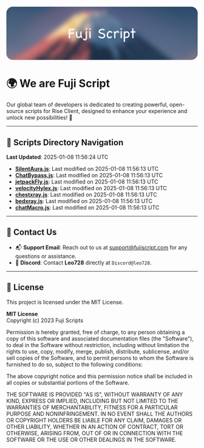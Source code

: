 ![Banner](.github/b.webp)

# 🌍 **We are Fuji Script**

Our global team of developers is dedicated to creating powerful, open-source scripts for Rise Client, designed to enhance your experience and unlock new possibilities! 🌟

---
<!-- SCRIPTS_NAVIGATION_START -->
## 📂 **Scripts Directory Navigation**

**Last Updated**: 2025-01-08 11:56:24 UTC

- **[SilentAura.js](scripts/SilentAura.js)**: Last modified on 2025-01-08 11:56:13 UTC
- **[ChatBypass.js](scripts/ChatBypass.js)**: Last modified on 2025-01-08 11:56:13 UTC
- **[jetpackFly.js](scripts/jetpackFly.js)**: Last modified on 2025-01-08 11:56:13 UTC
- **[velocityHylex.js](scripts/velocityHylex.js)**: Last modified on 2025-01-08 11:56:13 UTC
- **[chestxray.js](scripts/chestxray.js)**: Last modified on 2025-01-08 11:56:13 UTC
- **[bedxray.js](scripts/bedxray.js)**: Last modified on 2025-01-08 11:56:13 UTC
- **[chatMacro.js](scripts/chatMacro.js)**: Last modified on 2025-01-08 11:56:13 UTC

<!-- SCRIPTS_NAVIGATION_END -->

---

## 💬 **Contact Us**  
- 📬 **Support Email**: Reach out to us at [support@fujiscript.com](mailto:support@fujiscript.com) for any questions or assistance.  
- 💬 **Discord**: Contact **Leo728** directly at `Discord@leo728`.

---

## 📜 **License**

This project is licensed under the MIT License.  

**MIT License**  
Copyright (c) 2023 Fuji Scripts  

Permission is hereby granted, free of charge, to any person obtaining a copy of this software and associated documentation files (the "Software"), to deal in the Software without restriction, including without limitation the rights to use, copy, modify, merge, publish, distribute, sublicense, and/or sell copies of the Software, and to permit persons to whom the Software is furnished to do so, subject to the following conditions:  

The above copyright notice and this permission notice shall be included in all copies or substantial portions of the Software.  

THE SOFTWARE IS PROVIDED "AS IS", WITHOUT WARRANTY OF ANY KIND, EXPRESS OR IMPLIED, INCLUDING BUT NOT LIMITED TO THE WARRANTIES OF MERCHANTABILITY, FITNESS FOR A PARTICULAR PURPOSE AND NONINFRINGEMENT. IN NO EVENT SHALL THE AUTHORS OR COPYRIGHT HOLDERS BE LIABLE FOR ANY CLAIM, DAMAGES OR OTHER LIABILITY, WHETHER IN AN ACTION OF CONTRACT, TORT OR OTHERWISE, ARISING FROM, OUT OF OR IN CONNECTION WITH THE SOFTWARE OR THE USE OR OTHER DEALINGS IN THE SOFTWARE.  
